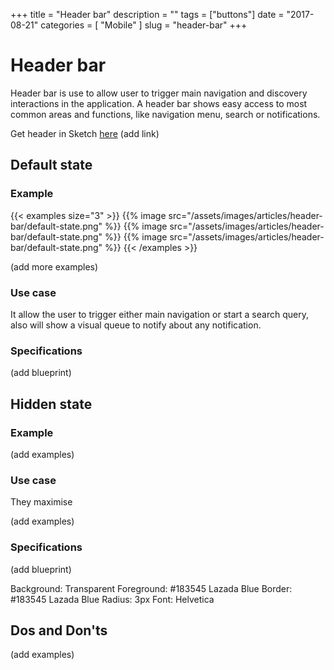 +++
title = "Header bar"
description = ""
tags = ["buttons"]
date = "2017-08-21"
categories = [
  "Mobile"
]
slug = "header-bar"
+++

# Header bar

Header bar is use to allow user to trigger main navigation and discovery interactions in the application. A header bar shows easy access to most common areas and functions, like navigation menu, search or notifications.

Get header in Sketch [here](/) (add link)

## Default state
### Example

{{< examples size="3" >}}
{{% image src="/assets/images/articles/header-bar/default-state.png" %}}
{{% image src="/assets/images/articles/header-bar/default-state.png" %}}
{{% image src="/assets/images/articles/header-bar/default-state.png" %}}
{{< /examples >}}

(add more examples)

### Use case

It allow the user to trigger either main navigation or start a search query, also will show a visual queue to notify about any notification.

### Specifications

(add blueprint)

## Hidden state
### Example

(add examples)

### Use case

They maximise

(add examples)

### Specifications

(add blueprint)

Background: Transparent
Foreground: #183545 Lazada Blue
Border: #183545 Lazada Blue
Radius: 3px
Font: Helvetica

## Dos and Don'ts

(add examples)
